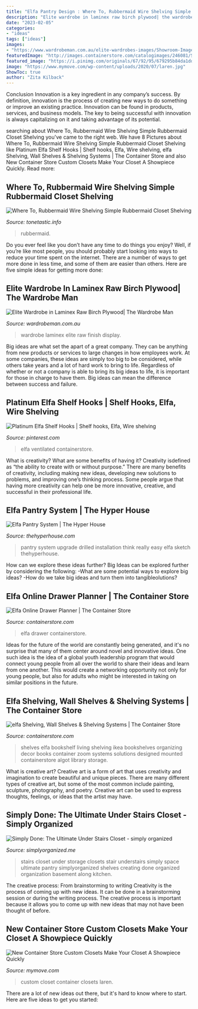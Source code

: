 ```yaml
---
title: "Elfa Pantry Design : Where To, Rubbermaid Wire Shelving Simple Rubbermaid Closet Shelving"
description: "Elite wardrobe in laminex raw birch plywood| the wardrobe man"
date: "2023-02-05"
categories:
- "ideas"
tags: ["ideas"]
images:
- "https://www.wardrobeman.com.au/elite-wardrobes-images/Showroom-Images/The-Wardrobe-Man-elite-Wardrobe.JPG"
featuredImage: "http://images.containerstore.com/catalogimages/246081/SH_Cover_2_R0605_CMYK_600.jpg"
featured_image: "https://i.pinimg.com/originals/67/92/95/679295b84da1dde004ceed7e8a10c730.jpg"
image: "https://www.mymove.com/wp-content/uploads/2020/07/laren.jpg"
ShowToc: true
author: "Zita Kilback"
---
```



Conclusion
Innovation is a key ingredient in any company’s success. By definition, innovation is the process of creating new ways to do something or improve an existing practice. Innovation can be found in products, services, and business models. The key to being successful with innovation is always capitalizing on it and taking advantage of its potential.

	

		
searching about Where To, Rubbermaid Wire Shelving Simple Rubbermaid Closet Shelving you've came to the right web. We have 8 Pictures about Where To, Rubbermaid Wire Shelving Simple Rubbermaid Closet Shelving like Platinum Elfa Shelf Hooks | Shelf hooks, Elfa, Wire shelving, elfa Shelving, Wall Shelves &amp; Shelving Systems | The Container Store and also New Container Store Custom Closets Make Your Closet A Showpiece Quickly. Read more:
		
    
## Where To, Rubbermaid Wire Shelving Simple Rubbermaid Closet Shelving

<img loading=lazy src="http://tonetastic.info/library/photos/where-to-rubbermaid-wire-shelving-rubbermaid-closet-shelving-install-closet-ohperfect-design-get-38-27150.jpg" onerror="this.onerror=null;this.src='https://tse2.mm.bing.net/th?id=OIP.ZHIw0w4kBjsfJgVKCWFSvgHaFj&amp;pid=15.1';" alt="Where To, Rubbermaid Wire Shelving Simple Rubbermaid Closet Shelving">

_Source: tonetastic.info_

>rubbermaid. 

	

Do you ever feel like you don’t have any time to do things you enjoy? Well, if you’re like most people, you should probably start looking into ways to reduce your time spent on the internet. There are a number of ways to get more done in less time, and some of them are easier than others. Here are five simple ideas for getting more done: 
    
## Elite Wardrobe In Laminex Raw Birch Plywood| The Wardrobe Man

<img loading=lazy src="https://www.wardrobeman.com.au/elite-wardrobes-images/Showroom-Images/The-Wardrobe-Man-elite-Wardrobe.JPG" onerror="this.onerror=null;this.src='https://tse2.mm.bing.net/th?id=OIP.TrbJ8Zp38sxCTbnqcIDxigHaLG&amp;pid=15.1';" alt="Elite Wardrobe in Laminex Raw Birch Plywood| The Wardrobe Man">

_Source: wardrobeman.com.au_

>wardrobe laminex elite raw finish display. 

	

Big ideas are what set the apart of a great company. They can be anything from new products or services to large changes in how employees work. At some companies, these ideas are simply too big to be considered, while others take years and a lot of hard work to bring to life. Regardless of whether or not a company is able to bring its big ideas to life, it is important for those in charge to have them. Big ideas can mean the difference between success and failure.

    
## Platinum Elfa Shelf Hooks | Shelf Hooks, Elfa, Wire Shelving

<img loading=lazy src="https://i.pinimg.com/originals/67/92/95/679295b84da1dde004ceed7e8a10c730.jpg" onerror="this.onerror=null;this.src='https://tse3.mm.bing.net/th?id=OIP.NX3ZCysDzbnHNJPfSfex8gHaHa&amp;pid=15.1';" alt="Platinum Elfa Shelf Hooks | Shelf hooks, Elfa, Wire shelving">

_Source: pinterest.com_

>elfa ventilated containerstore. 

	

What is creativity? What are some benefits of having it?
Creativity isdefined as “the ability to create with or without purpose.” There are many benefits of creativity, including making new ideas, developing new solutions to problems, and improving one’s thinking process. Some people argue that having more creativity can help one be more innovative, creative, and successful in their professional life.

    
## Elfa Pantry System | The Hyper House

<img loading=lazy src="http://www.thehyperhouse.com/wp-content/uploads/2015/02/pantry-sketch-1024x704.jpg" onerror="this.onerror=null;this.src='https://tse4.mm.bing.net/th?id=OIP.T3Z4MROzRS8r4nTrrS98GwHaFF&amp;pid=15.1';" alt="Elfa Pantry System | The Hyper House">

_Source: thehyperhouse.com_

>pantry system upgrade drilled installation think really easy elfa sketch thehyperhouse. 

	

How can we explore these ideas further?
Big Ideas can be explored further by considering the following: 
-What are some potential ways to explore big ideas? 
-How do we take big ideas and turn them into tangibleolutions?

    
## Elfa Online Drawer Planner | The Container Store

<img loading=lazy src="https://images.containerstore.com/catalogimages/122551/ElfaDrawerLabelHoldersPkg4.jpg?width=300" onerror="this.onerror=null;this.src='https://tse4.mm.bing.net/th?id=OIP.9gNIlcgxv3tV3Unb8LswRgAAAA&amp;pid=15.1';" alt="Elfa Online Drawer Planner | The Container Store">

_Source: containerstore.com_

>elfa drawer containerstore. 

	

Ideas for the future of the world are constantly being generated, and it's no surprise that many of them center around novel and innovative ideas. One such idea is the idea of a global youth leadership program that would connect young people from all over the world to share their ideas and learn from one another. This would create a networking opportunity not only for young people, but also for adults who might be interested in taking on similar positions in the future.

    
## Elfa Shelving, Wall Shelves &amp; Shelving Systems | The Container Store

<img loading=lazy src="http://images.containerstore.com/catalogimages/246081/SH_Cover_2_R0605_CMYK_600.jpg" onerror="this.onerror=null;this.src='https://tse1.mm.bing.net/th?id=OIP.cry80zg-0tth1isOfxt8rQHaHa&amp;pid=15.1';" alt="elfa Shelving, Wall Shelves &amp; Shelving Systems | The Container Store">

_Source: containerstore.com_

>shelves elfa bookshelf living shelving ikea bookshelves organizing decor books container zoom systems solutions designed mounted containerstore algot library storage. 

	

What is creative art?
Creative art is a form of art that uses creativity and imagination to create beautiful and unique pieces. There are many different types of creative art, but some of the most common include painting, sculpture, photography, and poetry. Creative art can be used to express thoughts, feelings, or ideas that the artist may have.

    
## Simply Done: The Ultimate Under Stairs Closet - Simply Organized

<img loading=lazy src="http://www.simplyorganized.me/wp-content/uploads/2017/02/IMG_8764-768x1024.jpg" onerror="this.onerror=null;this.src='https://tse3.mm.bing.net/th?id=OIP.UjB7-v0_QQB4rKik8q3GtwHaJ4&amp;pid=15.1';" alt="Simply Done: The Ultimate Under Stairs Closet - simply organized">

_Source: simplyorganized.me_

>stairs closet under storage closets stair understairs simply space ultimate pantry simplyorganized shelves creating done organized organization basement along kitchen. 

	

The creative process: From brainstorming to writing
Creativity is the process of coming up with new ideas. It can be done in a brainstorming session or during the writing process. The creative process is important because it allows you to come up with new ideas that may not have been thought of before.

    
## New Container Store Custom Closets Make Your Closet A Showpiece Quickly

<img loading=lazy src="https://www.mymove.com/wp-content/uploads/2020/07/laren.jpg" onerror="this.onerror=null;this.src='https://tse1.mm.bing.net/th?id=OIP.DEx-H-fJLHi3Bzw_ZeENqwHaFX&amp;pid=15.1';" alt="New Container Store Custom Closets Make Your Closet A Showpiece Quickly">

_Source: mymove.com_

>custom closet container closets laren. 

	

There are a lot of new ideas out there, but it's hard to know where to start. Here are five ideas to get you started: 

